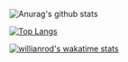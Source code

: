![Anurag's github stats](https://github-readme-stats.vercel.app/api?heriquegarcia-web=anuraghazra)

[![Top Langs](https://github-readme-stats.vercel.app/api/top-langs/?heriquegarcia-web=anuraghazra&layout=compact)](https://github.com/anuraghazra/github-readme-stats)

[![willianrod's wakatime stats](https://github-readme-stats.vercel.app/api/wakatime?heriquegarcia-web=willianrod)](https://github.com/anuraghazra/github-readme-stats)
